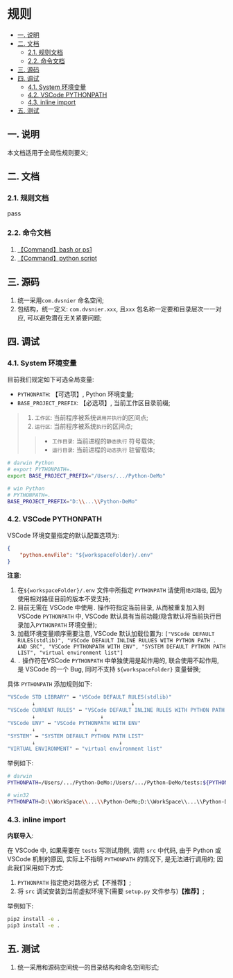 # 规则

- [一. 说明](#一-说明)
- [二. 文档](#二-文档)
  - [2.1. 规则文档](#21-规则文档)
  - [2.2. 命令文档](#22-命令文档)
- [三. 源码](#三-源码)
- [四. 调试](#四-调试)
  - [4.1. System 环境变量](#41-system-环境变量)
  - [4.2. VSCode PYTHONPATH](#42-vscode-pythonpath)
  - [4.3. inline import](#43-inline-import)
- [五. 测试](#五-测试)

## 一. 说明

本文档适用于全局性规则要义;

## 二. 文档

### 2.1. 规则文档

pass

### 2.2. 命令文档

1. [【Command】bash or ps1](../../Temp/bash/bash_or_ps1.md)
2. [【Command】python script](../../Temp/bash/python_command.md)

## 三. 源码

1. 统一采用`com.dvsnier` 命名空间;
2. 包结构，统一定义: `com.dvsnier.xxx`, 且`xxx` 包名称一定要和目录层次一一对应, 可以避免潜在无关紧要问题;

## 四. 调试

### 4.1. System 环境变量

目前我们规定如下可选全局变量:

- `PYTHONPATH`: 【可选项】, Python 环境变量;
- `BASE_PROJECT_PREFIX`: 【必选项】, 当前工作区目录前缀;

> 1. `工作区`: 当前程序被系统`调用并执行`的区间点;
> 2. `运行区`: 当前程序被系统`执行`的区间点;
>
> > - `工作目录`: 当前进程的`静态执行` 符号载体;
> > - `运行目录`: 当前进程的`动态执行` 驻留载体;

```bash
# darwin Python
# export PYTHONPATH=.
export BASE_PROJECT_PREFIX="/Users/.../Python-DeMo"

# win Python
# PYTHONPATH=.
BASE_PROJECT_PREFIX="D:\\...\\Python-DeMo"
```

### 4.2. VSCode PYTHONPATH

VSCode 环境变量指定的默认配置选项为:

```json
{
    "python.envFile": "${workspaceFolder}/.env"
}
```

**注意**:

1. 在`${workspaceFolder}/.env` 文件中所指定 `PYTHONPATH` 请使用`绝对路径`, 因为使用相对路径目前的版本不受支持;
2. 目前无需在 VSCode 中使用`.` 操作符指定当前目录, 从而被重复加入到VSCode `PYTHONPATH` 中, VSCode 默认具有当前功能(隐含默认将当前执行目录加入`PYTHONPATH` 环境变量);
3. 加载环境变量顺序需要注意, VSCode 默认加载位置为: `["VSCode DEFAULT RULES(stdlib)", "VSCode DEFAULT INLINE RULUES WITH PYTHON PATH . AND SRC", "VSCode PYTHONPATH WITH ENV", "SYSTEM DEFAULT PYTHON PATH LIST", "virtual environment list"]`
4. `.` 操作符在VSCode `PYTHONPATH` 中单独使用是起作用的, 联合使用不起作用, 是 VSCode 的一个 Bug, 同时不支持 `${workspaceFolder}` 变量替换;

具体 `PYTHONPATH` 添加规则如下:

```bash
"VSCode STD LIBRARY" ↔ "VSCode DEFAULT RULES(stdlib)"
        ↓                               ↓
"VSCode CURRENT RULES" ↔ "VSCode DEFAULT INLINE RULES WITH PYTHON PATH . AND SRC"
        ↓                     ↓
"VSCode ENV" ↔ "VSCode PYTHONPATH WITH ENV"
        ↓                   ↓
"SYSTEM" ↔ "SYSTEM DEFAULT PYTHON PATH LIST"
        ↓                           ↓
"VIRTUAL ENVIRONMENT" ↔ "virtual environment list"
```

举例如下:

```bash
# darwin
PYTHONPATH=/Users/.../Python-DeMo:/Users/.../Python-DeMo/tests:${PYTHONPATH}

# win32
PYTHONPATH=D:\\WorkSpace\\...\\Python-DeMo;D:\\WorkSpace\\...\\Python-DeMo\\tests;%PYTHONPATH%
```

### 4.3. inline import

**内联导入**:

在 VSCode 中, 如果需要在 `tests` 写测试用例, 调用 `src` 中代码, 由于 Python 或 VSCode 机制的原因, 实际上不指明 `PYTHONPATH` 的情况下, 是无法进行调用的; 因此我们采用如下方式:

1. `PYTHONPATH` 指定绝对路径方式【不推荐】;
2. 将 `src` 调试安装到当前虚拟环境下(需要 `setup.py` 文件参与)**【推荐】**;

举例如下:

```bash
pip2 install -e .
pip3 install -e .
```

## 五. 测试

1. 统一采用和源码空间统一的目录结构和命名空间形式;
